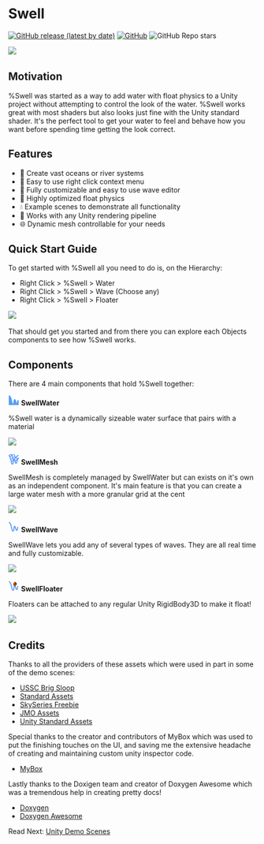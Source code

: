 #  Swell

[![GitHub release (latest by date)](https://img.shields.io/github/v/release/jothepro/doxygen-awesome-css)](https://github.com/TinyPHX/Swell/releases/latest)
[![GitHub](https://img.shields.io/github/license/jothepro/doxygen-awesome-css)](https://github.com/jothepro/doxygen-awesome-css/blob/main/LICENSE)
![GitHub Repo stars](https://img.shields.io/github/stars/jothepro/doxygen-awesome-css)

![](https://imgur.com/htcJB5A.png)

## Motivation

%Swell was started as a way to add water with float physics to a Unity project without attempting to control the look of the water. %Swell works great with most shaders but also looks just fine with the Unity standard shader. It's the perfect tool to get your water to feel and behave how you want before spending time getting the look correct. 

## Features

- 🌅 Create vast oceans or river systems
- 🧜 Easy to use right click context menu
- 🌊 Fully customizable and easy to use wave editor 
- 🌈 Highly optimized float physics
- 💧 Example scenes to demonstrate all functionality  
- 🧴 Works with any Unity rendering pipeline
- 🌐 Dynamic mesh controllable for your needs

## Quick Start Guide

To get started with %Swell all you need to do is, on the Hierarchy:
 - Right Click > %Swell > Water
 - Right Click > %Swell > Wave (Choose any)
 - Right Click > %Swell > Floater

![](https://imgur.com/yye0qXa.gif)

That should get you started and from there you can explore each Objects components 
to see how %Swell works.

## Components

There are 4 main components that hold %Swell together:

![](docs/images/swell_water_icon_22.png) **SwellWater** 

%Swell water is a dynamically sizeable water surface that pairs with a material  

![](https://imgur.com/cLlb6vx.png)

![](docs/images/swell_mesh_icon_22.png) **SwellMesh**

SwellMesh is completely managed by SwellWater but can exists on it's own as an independent 
component. It's main feature is that you can create a large water mesh with a more granular 
grid at the cent 

![](https://imgur.com/HecvMXT.png)

![](docs/images/swell_wave_icon_22.png) **SwellWave**

SwellWave lets you add any of several types of waves. They are all real time and fully customizable. 

![](https://imgur.com/7x7ehMg.png)

![](docs/images/swell_floater_icon_22.png) **SwellFloater**

Floaters can be attached to any regular Unity RigidBody3D to make it float!

![](https://imgur.com/kyqzE4U.png)

[//]: # (###Scripting Interface)

[//]: # ()
[//]: # (//Link to classes)

[//]: # (#### Scripts Examples)

[//]: # ()
[//]: # (TODO)

## Credits

Thanks to all the providers of these assets which were used in part in some of the demo scenes:

- [USSC Brig Sloop](https://assetstore.unity.com/packages/3d/vehicles/sea/brig-sloop-sailing-ship-77862)
- [Standard Assets](https://assetstore.unity.com/packages/essentials/asset-packs/standard-assets-for-unity-2018-4-32351)
- [SkySeries Freebie](https://assetstore.unity.com/packages/2d/textures-materials/sky/skybox-series-free-103633)
- [JMO Assets](https://assetstore.unity.com/packages/vfx/shaders/toony-colors-pro-2-8105#content)
- [Unity Standard Assets](https://docs.unity3d.com/530/Documentation/Manual/HOWTO-Water.html)

Special thanks to the creator and contributors of MyBox which was used to put the finishing touches on the UI, and saving me the  extensive headache of creating and maintaining custom unity inspector code. 

- [MyBox](https://github.com/Deadcows/MyBox)

Lastly thanks to the Doxigen team and creator of Doxygen Awesome which was a tremendous help in creating pretty docs!
- [Doxygen](https://www.doxygen.nl/index.html)
- [Doxygen Awesome](https://jothepro.github.io/doxygen-awesome-css/)

<span class="next_section_button">

Read Next: [Unity Demo Scenes](docs/demos.md)
</span>



